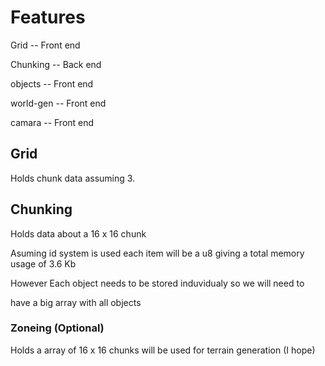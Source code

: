 # Features

Grid -- Front end

Chunking -- Back end

objects -- Front end

world-gen -- Front end

camara -- Front end

## Grid

Holds chunk data assuming 3.

## Chunking

Holds data about a 16 x 16 chunk

Asuming id system is used each item will be a u8 giving a total memory usage of 3.6 Kb

However Each object needs to be stored induvidualy so we will need to

have a big array with all objects


### Zoneing (Optional)

Holds a array of 16 x 16 chunks will be used for terrain generation (I hope)
